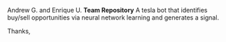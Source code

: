 
Andrew G.  and Enrique U. 
**Team Repository**
A tesla bot that identifies buy/sell opportunities via neural network learning and generates a signal.


Thanks,

